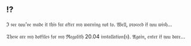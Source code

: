 ## !?
ℑ 𝔰𝔢𝔢 𝔶𝔬𝔲'𝔳𝔢 𝔪𝔞𝔡𝔢 𝔦𝔱 𝔱𝔥𝔦𝔰 𝔣𝔞𝔯 𝔞𝔣𝔱𝔢𝔯 𝔪𝔶 𝔴𝔞𝔯𝔫𝔦𝔫𝔤 𝔫𝔬𝔱 𝔱𝔬.
𝔚𝔢𝔩𝔩, 𝔭𝔯𝔬𝔠𝔢𝔢𝔡 𝔦𝔣 𝔶𝔬𝔲 𝔴𝔦𝔰𝔥...

𝔗𝔥𝔢𝔰𝔢 𝔞𝔯𝔢 𝔪𝔶 𝔡𝔬𝔱𝔣𝔦𝔩𝔢𝔰 𝔣𝔬𝔯 𝔪𝔶 ℜ𝔢𝔤𝔬𝔩𝔦𝔱𝔥 20.04 𝔦𝔫𝔰𝔱𝔞𝔩𝔩𝔞𝔱𝔦𝔬𝔫(𝔰). 𝔄𝔤𝔞𝔦𝔫, 𝔢𝔫𝔱𝔢𝔯 𝔦𝔣 𝔶𝔬𝔲 𝔡𝔞𝔯𝔢...
